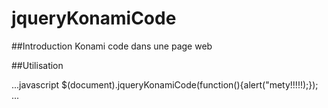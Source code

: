 # jqueryKonamiCode

##Introduction
Konami code dans une page web

##Utilisation

...javascript
$(document).jqueryKonamiCode(function(){alert("mety!!!!!);});
...
